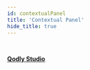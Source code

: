 ```yaml
---
id: contextualPanel
title: 'Contextual Panel'
hide_title: true
---
```


<br />

[**Qodly Studio**](#) 